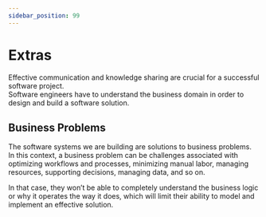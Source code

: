 ```yaml
---
sidebar_position: 99
---
```


# Extras

Effective communication and knowledge sharing are crucial for a successful software project.  
Software engineers have to understand the business domain in order to design and build a software solution.

## Business Problems

The software systems we are building are solutions to business problems.  
In this context, a business problem can be challenges associated with optimizing workflows and processes, minimizing manual labor, managing resources, supporting decisions, managing data, and so on.

In that case, they won’t be able to completely understand the business logic or why it operates the way it does, which will limit their ability to model and implement an effective solution.
